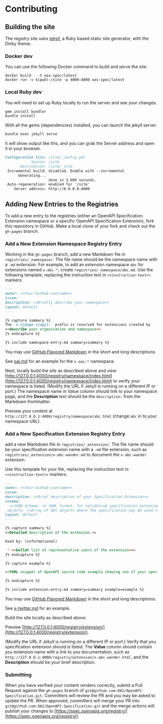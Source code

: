 # Contributing

## Building the site

The registry site uses [jekyll](https://jekyllrb.com/),
a Ruby based static site generator, with the Dinky theme.

### Docker dev

You can use the following Docker command to build and serve the site:

```shell
docker build . -t oas-spec/latest
docker run -v $(pwd):/site -p 4000:4000 oas-spec/latest
```

### Local Ruby dev

You will need to set up Ruby locally to run the server and see your changes.

``` bash
gem install bundler
bundle install
```

With all the gems (dependencies) installed, you can launch the jekyll server.

``` bash
bundle exec jekyll serve
```

It will show output like this, and you can grab the Server address
and open it in your browser.

```md
Configuration file: /site/_config.yml
            Source: /site
       Destination: /site/_site
 Incremental build: disabled. Enable with --incremental
      Generating...
                    done in 3.609 seconds.
 Auto-regeneration: enabled for '/site'
    Server address: http://0.0.0.0:4000
```

## Adding New Entries to the Registries

To add a new entry to the registries (either an OpenAPI
Specification Extension namespace or a specific OpenAPI
Specification Extension),
fork this repository in GitHub.
Make a local clone of your fork and check out the
`gh-pages` branch.

### Add a New Extension Namespace  Registry Entry

Working in the `gh-pages` branch,
add a new Markdown file in `registries/_namespace/`. The file name
should be the namespace name with a `.md` extension. For example,
to add an extension namespace `abc` for extensions named `x-abc-*`,
create `registries/_namespace/abc.md`. Use the following template,
replacing the instruction text in `<<instruction-text>>` markers:

```md
---
owner: <<Your-GutHub-username>>
issue:
description: <<Briefly describe your namespace>>
layout: default
---

{% capture summary %}
The `x-{{page.slug}}-` prefix is reserved for extensions created by
<<describe your organization and namespace>>
{% endcapture %}

{% include namespace-entry.md summary=summary %}

```

You may use [GitHub Flavored Markdown](https://github.github.com/gfm/)
in the short and long descriptions.

See [oai.md](https://raw.githubusercontent.com/OAI/OpenAPI-Specification/refs/heads/gh-pages/registries/_namespace/oai.md)
for an example for the `x-oai-*` namespace.

Next, locally build
the site as described above and view
[http://127.0.0.1:4000/registry/namespace/index.html](http://127.0.0.1:4000/registry/namespace/index.html)
to verify your namespace is listed.
(Modify the URL if Jekyll is running on a different IP or port.)
The namespace name in Value column
should link to your namespace page, and the __Description__
text should be the `description:` from the Markdown frontmatter.

Preview your content at
`http://127.0.0.1:4000/registry/namespace/abc.html`
(change `abc` in to your namespace URL).

### Add a New Specification Extension Registry Entry

add a new Markdown file in `registries/_extension/`.
The file name should be your specification extension name with
a `.md` file extension, such as
`registries/_extension/x-abc-wander.md` to document the
`x-abc-wander` extension.

Use this template for your file,
replacing the instruction text in `<<instruction-text>>` markers:

```md
---
owner: <<Your-GutHub-username>>
issue:
description: <<Brief description of your Specification Extension>>.
schema:
  <<JSON Schema, in YAML format, for validating specification extension instances>>
 objects: <<Array of OAS objects where the specification may be used.>>
layout: default
---

{% capture summary %}
<<Detailed description of the extension.>>

Used by: (informational)

 * <<bullet list of representative users of the extension>>>
{% endcapture %}

{% capture example %}

<<YAML snippet of OpenAPI source code example showing use of your specification example>

{% endcapture %}

{% include extension-entry.md summary=summary example=example %}
```

You may use [GitHub Flavored Markdown](https://github.github.com/gfm/)
in the short and long descriptions.

See [x-twitter.md](https://raw.githubusercontent.com/OAI/OpenAPI-Specification/refs/heads/gh-pages/registries/_extension/x-twitter.md)
for an example.

Build the site locally as described above.

Preview [http://127.0.0.1:4000/registry/extension/](http://127.0.0.1:4000/registry/extension/).

(Modify the URL if Jekyll is running on a different IP or port.)
Verify that you specification extension
should is listed. The __Value__ column should contain you extension name
with a link to you documentation, such as
`http://127.0.0.1:4000/registry/extension/x-abc-wander.html`,
and the __Description__ should be your brief description.

### Submitting

When you have verified your content renders correctly,
submit a Pull Request against the `gh-pages` branch
of `git@github.com:OAI/OpenAPI-Specification.git`.
Committers will review the PR and you may be asked
to update the PR. When approved, committers
will merge your PR into `git@github.com:OAI/OpenAPI-Specification.git`
and the merge actions will publish your changes to
[https://spec.openapis.org/registry/](https://spec.openapis.org/registry/).
